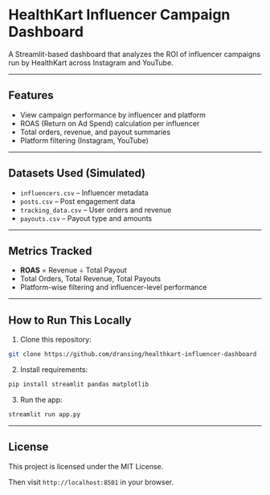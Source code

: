 # HealthKart Influencer Campaign Dashboard

A Streamlit-based dashboard that analyzes the ROI of influencer campaigns run by HealthKart across Instagram and YouTube.

---

## Features
- View campaign performance by influencer and platform
- ROAS (Return on Ad Spend) calculation per influencer
- Total orders, revenue, and payout summaries
- Platform filtering (Instagram, YouTube)

---

## Datasets Used (Simulated)
- `influencers.csv` – Influencer metadata
- `posts.csv` – Post engagement data
- `tracking_data.csv` – User orders and revenue
- `payouts.csv` – Payout type and amounts

---

## Metrics Tracked
- **ROAS** = Revenue ÷ Total Payout
- Total Orders, Total Revenue, Total Payouts
- Platform-wise filtering and influencer-level performance

---

## How to Run This Locally

1. Clone this repository:
```bash
git clone https://github.com/dransing/healthkart-influencer-dashboard
```

2. Install requirements:
```bash
pip install streamlit pandas matplotlib
```

3. Run the app:
```bash
streamlit run app.py
```
---

## License

This project is licensed under the MIT License.

Then visit `http://localhost:8501` in your browser.


